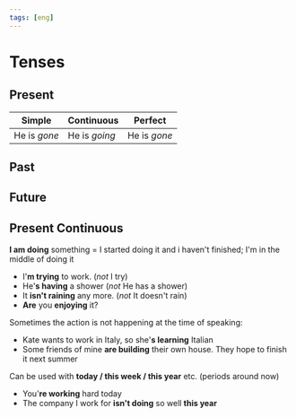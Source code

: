 ```yaml
---
tags: [eng]
---
```


# Tenses

## Present

| Simple       | Continuous    | Perfect      |
| ------------ | ------------- | ------------ |
| He is _gone_ | He is _going_ | He is _gone_ |

## Past

## Future

## Present Continuous

**I am doing** something = I started doing it and i haven't finished; I'm in the middle of doing it

- I'**m trying** to work. (_not_ I try)
- He'**s having** a shower (_not_ He has a shower)
- It **isn't raining** any more. (_not_ It doesn't rain)
- **Are** you **enjoying** it?

Sometimes the action is not happening at the time of speaking:

- Kate wants to work in Italy, so she'**s learning** Italian
- Some friends of mine **are building** their own house. They hope to finish it next summer

Can be used with **today / this week / this year** etc. (periods around now)

- You'**re working** hard today
- The company I work for **isn't doing** so well **this year**
